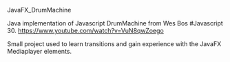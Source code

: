 JavaFX_DrumMachine

Java implementation of Javascript DrumMachine from Wes Bos #Javascript 30.
https://www.youtube.com/watch?v=VuN8qwZoego

Small project used to learn transitions and gain experience with the JavaFX Mediaplayer elements.


